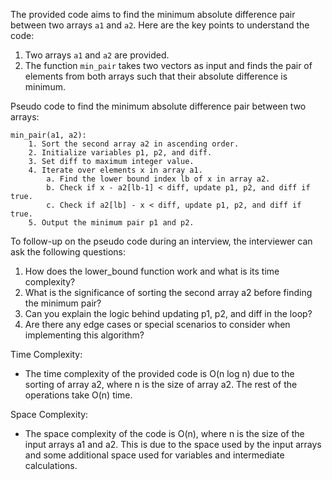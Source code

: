 The provided code aims to find the minimum absolute difference pair between two arrays `a1` and `a2`. Here are the key points to understand the code:

1. Two arrays `a1` and `a2` are provided.
2. The function `min_pair` takes two vectors as input and finds the pair of elements from both arrays such that their absolute difference is minimum.

Pseudo code to find the minimum absolute difference pair between two arrays:

```
min_pair(a1, a2):
    1. Sort the second array a2 in ascending order.
    2. Initialize variables p1, p2, and diff.
    3. Set diff to maximum integer value.
    4. Iterate over elements x in array a1.
        a. Find the lower bound index lb of x in array a2.
        b. Check if x - a2[lb-1] < diff, update p1, p2, and diff if true.
        c. Check if a2[lb] - x < diff, update p1, p2, and diff if true.
    5. Output the minimum pair p1 and p2.

```

To follow-up on the pseudo code during an interview, the interviewer can ask the following questions:
1. How does the lower_bound function work and what is its time complexity?
2. What is the significance of sorting the second array a2 before finding the minimum pair?
3. Can you explain the logic behind updating p1, p2, and diff in the loop?
4. Are there any edge cases or special scenarios to consider when implementing this algorithm?

Time Complexity:
- The time complexity of the provided code is O(n log n) due to the sorting of array a2, where n is the size of array a2. The rest of the operations take O(n) time.

Space Complexity:
- The space complexity of the code is O(n), where n is the size of the input arrays a1 and a2. This is due to the space used by the input arrays and some additional space used for variables and intermediate calculations.


